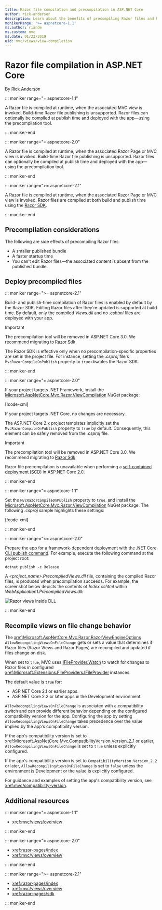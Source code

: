 ```yaml
---
title: Razor file compilation and precompilation in ASP.NET Core
author: rick-anderson
description: Learn about the benefits of precompiling Razor files and how to accomplish Razor file precompilation in an ASP.NET Core app.
monikerRange: '>= aspnetcore-1.1'
ms.author: riande
ms.custom: mvc
ms.date: 01/23/2019
uid: mvc/views/view-compilation
---
```

# Razor file compilation in ASP.NET Core

By [Rick Anderson](https://twitter.com/RickAndMSFT)

::: moniker range="= aspnetcore-1.1"

A Razor file is compiled at runtime, when the associated MVC view is invoked. Build-time Razor file publishing is unsupported. Razor files can optionally be compiled at publish time and deployed with the app&mdash;using the precompilation tool.

::: moniker-end

::: moniker range="= aspnetcore-2.0"

A Razor file is compiled at runtime, when the associated Razor Page or MVC view is invoked. Build-time Razor file publishing is unsupported. Razor files can optionally be compiled at publish time and deployed with the app&mdash;using the precompilation tool.

::: moniker-end

::: moniker range=">= aspnetcore-2.1"

A Razor file is compiled at runtime, when the associated Razor Page or MVC view is invoked. Razor files are compiled at both build and publish time using the [Razor SDK](xref:razor-pages/sdk).

::: moniker-end

## Precompilation considerations

The following are side effects of precompiling Razor files:

* A smaller published bundle
* A faster startup time
* You can't edit Razor files&mdash;the associated content is absent from the published bundle.

## Deploy precompiled files

::: moniker range=">= aspnetcore-2.1"

Build- and publish-time compilation of Razor files is enabled by default by the Razor SDK. Editing Razor files after they're updated is supported at build time. By default, only the compiled *Views.dll* and no *.cshtml* files are deployed with your app.

> [!IMPORTANT]
> The precompilation tool will be removed in ASP.NET Core 3.0. We recommend migrating to [Razor Sdk](xref:razor-pages/sdk).
>
> The Razor SDK is effective only when no precompilation-specific properties are set in the project file. For instance, setting the *.csproj* file's `MvcRazorCompileOnPublish` property to `true` disables the Razor SDK.

::: moniker-end

::: moniker range="= aspnetcore-2.0"

If your project targets .NET Framework, install the [Microsoft.AspNetCore.Mvc.Razor.ViewCompilation](https://www.nuget.org/packages/Microsoft.AspNetCore.Mvc.Razor.ViewCompilation/) NuGet package:

[!code-xml[](view-compilation/sample/DotNetFrameworkProject.csproj?name=snippet_ViewCompilationPackage)]

If your project targets .NET Core, no changes are necessary.

The ASP.NET Core 2.x project templates implicitly set the `MvcRazorCompileOnPublish` property to `true` by default. Consequently, this element can be safely removed from the *.csproj* file.

> [!IMPORTANT]
> The precompilation tool will be removed in ASP.NET Core 3.0. We recommend migrating to [Razor Sdk](xref:razor-pages/sdk).
>
> Razor file precompilation is unavailable when performing a [self-contained deployment (SCD)](/dotnet/core/deploying/#self-contained-deployments-scd) in ASP.NET Core 2.0.

::: moniker-end

::: moniker range="= aspnetcore-1.1"

Set the `MvcRazorCompileOnPublish` property to `true`, and install the [Microsoft.AspNetCore.Mvc.Razor.ViewCompilation](https://www.nuget.org/packages/Microsoft.AspNetCore.Mvc.Razor.ViewCompilation/) NuGet package. The following *.csproj* sample highlights these settings:

[!code-xml[](view-compilation/sample/MvcRazorCompileOnPublish.csproj?highlight=4,10)]

::: moniker-end

::: moniker range="<= aspnetcore-2.0"

Prepare the app for a [framework-dependent deployment](/dotnet/core/deploying/#framework-dependent-deployments-fdd) with the [.NET Core CLI publish command](/dotnet/core/tools/dotnet-publish). For example, execute the following command at the project root:

```console
dotnet publish -c Release
```

A *<project_name>.PrecompiledViews.dll* file, containing the compiled Razor files, is produced when precompilation succeeds. For example, the screenshot below depicts the contents of *Index.cshtml* within *WebApplication1.PrecompiledViews.dll*:

![Razor views inside DLL](view-compilation/_static/razor-views-in-dll.png)

::: moniker-end

## Recompile views on file change behavior

The <xref:Microsoft.AspNetCore.Mvc.Razor.RazorViewEngineOptions> `AllowRecompilingViewsOnFileChange` gets or sets a value that determines if Razor files (Razor Views and Razor Pages) are recompiled and updated if files change on disk.

When set to `true`, MVC uses [IFileProvider.Watch](xref:Microsoft.Extensions.FileProviders.IFileProvider.Watch*) to watch for changes to Razor files in configured <xref:Microsoft.Extensions.FileProviders.IFileProvider> instances.

The default value is `true` for:

* ASP.NET Core 2.1 or earlier apps.
* ASP.NET Core 2.2 or later apps in the Development environment.

`AllowRecompilingViewsOnFileChange` is associated with a compatibility switch and can provide different behavior depending on the configured compatibility version for the app. Configuring the app by setting `AllowRecompilingViewsOnFileChange` takes precedence over the value implied by the app's compatibility version.

If the app's compatibility version is set to <xref:Microsoft.AspNetCore.Mvc.CompatibilityVersion.Version_2_1> or earlier, `AllowRecompilingViewsOnFileChange` is set to `true` unless explicitly configured.

If the app's compatibility version is set to `CompatibilityVersion.Version_2_2` or later, `AllowRecompilingViewsOnFileChange` is set to `false` unless the environment is Development or the value is explicitly configured.

For guidance and examples of setting the app's compatibility version, see <xref:mvc/compatibility-version>.

## Additional resources

::: moniker range="= aspnetcore-1.1"

* <xref:mvc/views/overview>

::: moniker-end

::: moniker range="= aspnetcore-2.0"

* <xref:razor-pages/index>
* <xref:mvc/views/overview>

::: moniker-end

::: moniker range=">= aspnetcore-2.1"

* <xref:razor-pages/index>
* <xref:mvc/views/overview>
* <xref:razor-pages/sdk>

::: moniker-end
